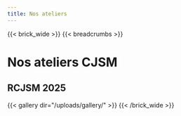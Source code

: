 ```yaml
---
title: Nos ateliers
---
```


{{< brick_wide >}}
{{< breadcrumbs >}}


# Nos ateliers CJSM

## RCJSM 2025

{{< gallery dir="/uploads/gallery/" >}}
{{< /brick_wide >}}